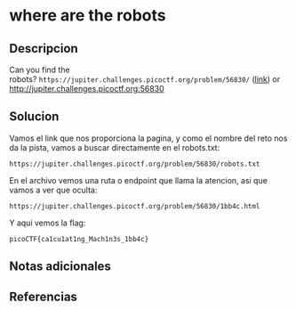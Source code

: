 # where are the robots

## Descripcion
Can you find the robots? `https://jupiter.challenges.picoctf.org/problem/56830/` ([link](https://jupiter.challenges.picoctf.org/problem/56830/)) or http://jupiter.challenges.picoctf.org:56830

## Solucion
Vamos el link que nos proporciona la pagina, y como el nombre del reto nos da la pista, vamos a buscar directamente en el robots.txt:
```url
https://jupiter.challenges.picoctf.org/problem/56830/robots.txt
```

En el archivo vemos una ruta o endpoint que llama la atencion, asi que vamos a ver que oculta:
```url
https://jupiter.challenges.picoctf.org/problem/56830/1bb4c.html
```
Y aqui vemos la flag:
```flag
picoCTF{ca1cu1at1ng_Mach1n3s_1bb4c}
```

## Notas adicionales

## Referencias
